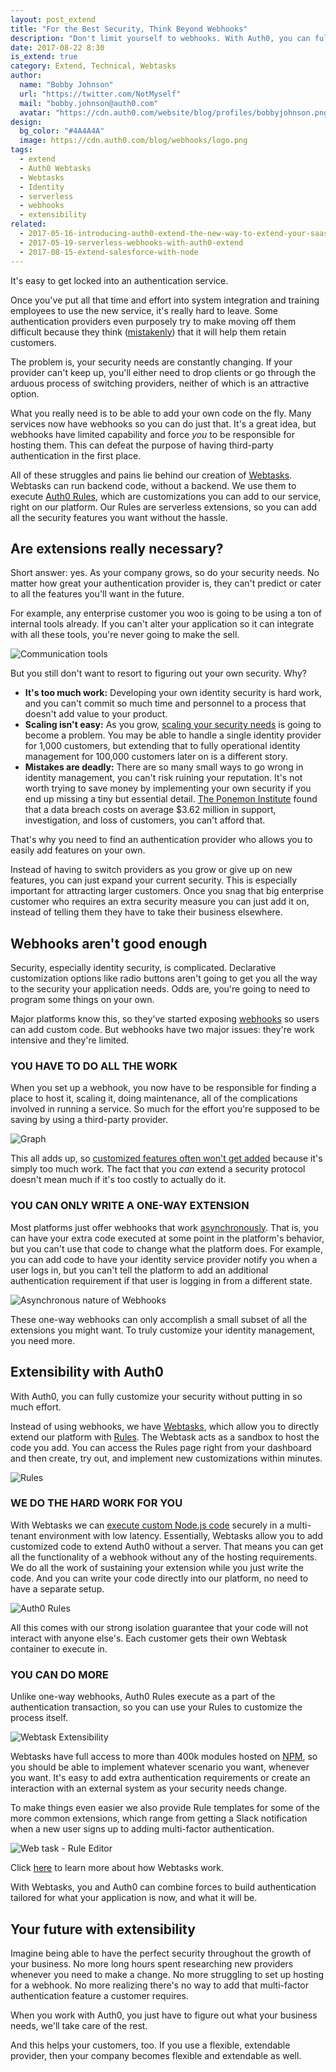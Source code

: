 ```yaml
---
layout: post_extend
title: "For the Best Security, Think Beyond Webhooks"
description: "Don't limit yourself to webhooks. With Auth0, you can fully customize your identity management."
date: 2017-08-22 8:30
is_extend: true
category: Extend, Technical, Webtasks
author: 
  name: "Bobby Johnson"
  url: "https://twitter.com/NotMyself"
  mail: "bobby.johnson@auth0.com"
  avatar: "https://cdn.auth0.com/website/blog/profiles/bobbyjohnson.png"
design:
  bg_color: "#4A4A4A"
  image: https://cdn.auth0.com/blog/webhooks/logo.png
tags:
  - extend
  - Auth0 Webtasks
  - Webtasks
  - Identity
  - serverless
  - webhooks
  - extensibility
related:
  - 2017-05-16-introducing-auth0-extend-the-new-way-to-extend-your-saas
  - 2017-05-19-serverless-webhooks-with-auth0-extend
  - 2017-08-15-extend-salesforce-with-node
---
```


It's easy to get locked into an authentication service.

Once you've put all that time and effort into system integration and training employees to use the new service, it's really hard to leave. Some authentication providers even purposely try to make moving off them difficult because they think ([mistakenly](https://auth0.com/blog/why-using-open-standards-helps-close-enterprise-deals/)) that it will help them retain customers.

The problem is, your security needs are constantly changing. If your provider can't keep up, you'll either need to drop clients or go through the arduous process of switching providers, neither of which is an attractive option.

What you really need is to be able to add your own code on the fly. Many services now have webhooks so you can do just that. It's a great idea, but webhooks have limited capability and force *you* to be responsible for hosting them. This can defeat the purpose of having third-party authentication in the first place.

All of these struggles and pains lie behind our creation of [Webtasks](https://webtask.io/). Webtasks can run backend code, without a backend. We use them to execute [Auth0 Rules](https://auth0.com/docs/rules/current), which are customizations you can add to our service, right on our platform. Our Rules are serverless extensions, so you can add all the security features you want without the hassle.

## Are extensions really necessary?

Short answer: yes. As your company grows, so do your security needs. No matter how great your authentication provider is, they can't predict or cater to all the features you'll want in the future.

For example, any enterprise customer you woo is going to be using a ton of internal tools already. If you can't alter your application so it can integrate with all these tools, you're never going to make the sell.

![Communication tools](https://cdn.auth0.com/blog/communication/tools.png)

But you still don't want to resort to figuring out your own security. Why?

* **It's too much work:** Developing your own identity security is hard work, and you can't commit so much time and personnel to a process that doesn't add value to your product.
* **Scaling isn't easy:** As you grow, [scaling your security needs](https://auth0.com/learn/build-or-buy-20-identity-management-questions/) is going to become a problem. You may be able to handle a single identity provider for 1,000 customers, but extending that to fully operational identity management for 100,000 customers later on is a different story.
* **Mistakes are deadly:** There are so many small ways to go wrong in identity management, you can't risk ruining your reputation. It's not worth trying to save money by implementing your own security if you end up missing a tiny but essential detail. [The Ponemon Institute](https://www-01.ibm.com/common/ssi/cgi-bin/ssialias?htmlfid=SEL03130WWEN) found that a data breach costs on average $3.62 million in support, investigation, and loss of customers, you can't afford that.

That's why you need to find an authentication provider who allows you to easily add features on your own.

Instead of having to switch providers as you grow or give up on new features, you can just expand your current security. This is especially important for attracting larger customers. Once you snag that big enterprise customer who requires an extra security measure you can just add it on, instead of telling them they have to take their business elsewhere.

## Webhooks aren't good enough

Security, especially identity security, is complicated. Declarative customization options like radio buttons aren't going to get you all the way to the security your application needs. Odds are, you're going to need to program some things on your own.

Major platforms know this, so they've started exposing [webhooks](https://developer.github.com/webhooks/) so users can add custom code. But webhooks have two major issues: they're work intensive and they're limited.

### YOU HAVE TO DO ALL THE WORK

When you set up a webhook, you now have to be responsible for finding a place to host it, scaling it, doing maintenance, all of the complications involved in running a service. So much for the effort you're supposed to be saving by using a third-party provider.

![Graph](https://cdn.auth0.com/blog/security/graph.png)

This all adds up, so [customized features often won't get added](https://www.youtube.com/watch?v=D3sEJeOYvKA) because it's simply too much work. The fact that you *can* extend a security protocol doesn't mean much if it's too costly to actually do it.

### YOU CAN ONLY WRITE A ONE-WAY EXTENSION

Most platforms just offer webhooks that work [asynchronously](https://tomasz.janczuk.org/2015/07/extensibility-through-http-with-webtasks.html). That is, you can have your extra code executed at some point in the platform's behavior, but you can't use that code to change what the platform does. For example, you can add code to have your identity service provider notify you when a user logs in, but you can't tell the platform to add an additional authentication requirement if that user is logging in from a different state.

![Asynchronous nature of Webhooks](https://cdn.auth0.com/blog/webhook/asynchronous.png)

These one-way webhooks can only accomplish a small subset of all the extensions you might want. To truly customize your identity management, you need more.

## Extensibility with Auth0

With Auth0, you can fully customize your security without putting in so much effort.

Instead of using webhooks, we have [Webtasks](https://webtask.io/), which allow you to directly extend our platform with [Rules](https://auth0.com/docs/rules/current). The Webtask acts as a sandbox to host the code you add. You can access the Rules page right from your dashboard and then create, try out, and implement new customizations within minutes.

![Rules](https://cdn.auth0.com/blog/security/auth0rules.png)

### WE DO THE HARD WORK FOR YOU

With Webtasks we can [execute custom Node.js code](https://auth0.com/blog/extensibility-through-code-using-webtasks/) securely in a multi-tenant environment with low latency. Essentially, Webtasks allow you to add customized code to extend Auth0 without a server. That means you can get all the functionality of a webhook without any of the hosting requirements. We do all the work of sustaining your extension while you just write the code. And you can write your code directly into our platform, no need to have a separate setup.

![Auth0 Rules](https://cdn.auth0.com/blog/diagram/auth0rules.png)

All this comes with our strong isolation guarantee that your code will not interact with anyone else's. Each customer gets their own Webtask container to execute in.

### YOU CAN DO MORE

Unlike one-way webhooks, Auth0 Rules execute as a part of the authentication transaction, so you can use your Rules to customize the process itself.

![Webtask Extensibility](https://cdn.auth0.com/blog/webtask/extensibility.png)

Webtasks have full access to more than 400k modules hosted on [NPM](https://www.npmjs.com/), so you should be able to implement whatever scenario you want, whenever you want. It's easy to add extra authentication requirements or create an interaction with an external system as your security needs change.

To make things even easier we also provide Rule templates for some of the more common extensions, which range from getting a Slack notification when a new user signs up to adding multi-factor authentication.

![Web task - Rule Editor](https://cdn.auth0.com/blog/wehook/ruleseditor.png)

Click [here](https://webtask.io/docs/how) to learn more about how Webtasks work.

With Webtasks, you and Auth0 can combine forces to build authentication tailored for what your application is now, and what it will be.

## Your future with extensibility

Imagine being able to have the perfect security throughout the growth of your business. No more long hours spent researching new providers whenever you need to make a change. No more struggling to set up hosting for a webhook. No more realizing there's no way to add that multi-factor authentication feature a customer requires.

When you work with Auth0, you just have to figure out what your business needs, we'll take care of the rest.

And this helps your customers, too. If you use a flexible, extendable provider, then your company becomes flexible and extendable as well.
